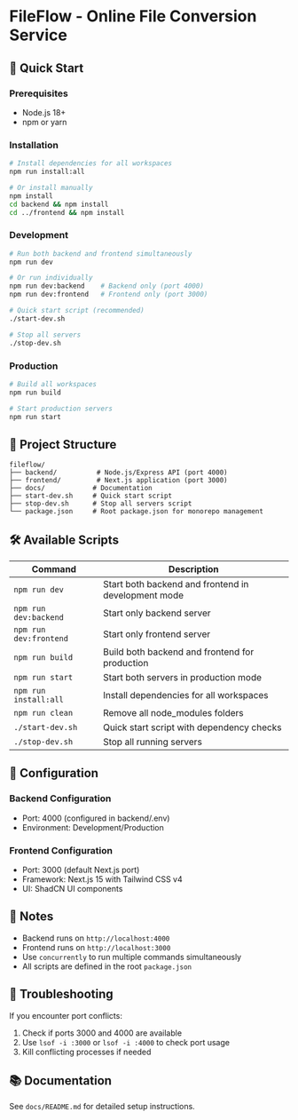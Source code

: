 # FileFlow - Online File Conversion Service

## 🚀 Quick Start

### Prerequisites

- Node.js 18+
- npm or yarn

### Installation

```bash
# Install dependencies for all workspaces
npm run install:all

# Or install manually
npm install
cd backend && npm install
cd ../frontend && npm install
```

### Development

```bash
# Run both backend and frontend simultaneously
npm run dev

# Or run individually
npm run dev:backend    # Backend only (port 4000)
npm run dev:frontend   # Frontend only (port 3000)

# Quick start script (recommended)
./start-dev.sh

# Stop all servers
./stop-dev.sh
```

### Production

```bash
# Build all workspaces
npm run build

# Start production servers
npm run start
```

## 📁 Project Structure

```
fileflow/
├── backend/          # Node.js/Express API (port 4000)
├── frontend/         # Next.js application (port 3000)
├── docs/            # Documentation
├── start-dev.sh     # Quick start script
├── stop-dev.sh      # Stop all servers script
└── package.json     # Root package.json for monorepo management
```

## 🛠️ Available Scripts

| Command                | Description                                         |
| ---------------------- | --------------------------------------------------- |
| `npm run dev`          | Start both backend and frontend in development mode |
| `npm run dev:backend`  | Start only backend server                           |
| `npm run dev:frontend` | Start only frontend server                          |
| `npm run build`        | Build both backend and frontend for production      |
| `npm run start`        | Start both servers in production mode               |
| `npm run install:all`  | Install dependencies for all workspaces             |
| `npm run clean`        | Remove all node_modules folders                     |
| `./start-dev.sh`       | Quick start script with dependency checks           |
| `./stop-dev.sh`        | Stop all running servers                            |

## 🔧 Configuration

### Backend Configuration

- Port: 4000 (configured in backend/.env)
- Environment: Development/Production

### Frontend Configuration

- Port: 3000 (default Next.js port)
- Framework: Next.js 15 with Tailwind CSS v4
- UI: ShadCN UI components

## 📝 Notes

- Backend runs on `http://localhost:4000`
- Frontend runs on `http://localhost:3000`
- Use `concurrently` to run multiple commands simultaneously
- All scripts are defined in the root `package.json`

## 🐛 Troubleshooting

If you encounter port conflicts:

1. Check if ports 3000 and 4000 are available
2. Use `lsof -i :3000` or `lsof -i :4000` to check port usage
3. Kill conflicting processes if needed

## 📚 Documentation

See `docs/README.md` for detailed setup instructions.
